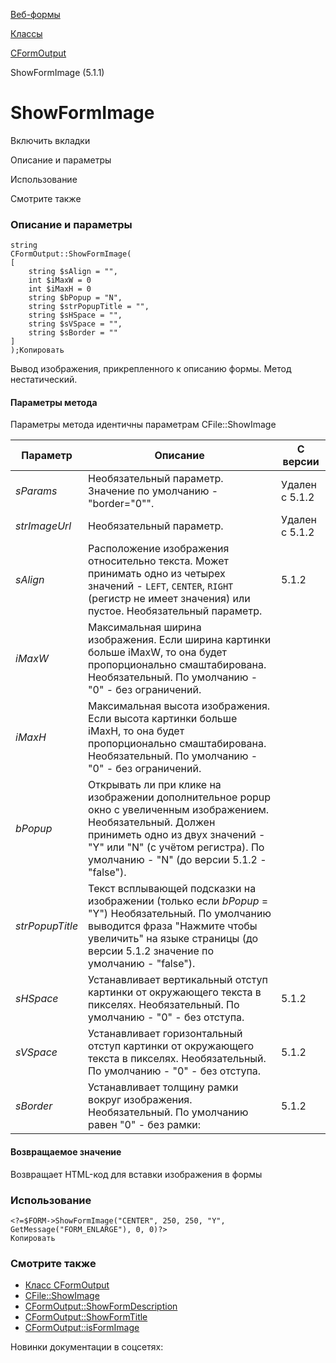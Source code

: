 [Веб-формы](/api_help/form/index.php)

[Классы](/api_help/form/classes/index.php)

[CFormOutput](/api_help/form/classes/cformoutput/index.php)

ShowFormImage (5.1.1)

ShowFormImage
=============

Включить вкладки

Описание и параметры

Использование

Смотрите также

### Описание и параметры

```
string
CFormOutput::ShowFormImage(
[
	string $sAlign = "", 
	int $iMaxW = 0
	int $iMaxH = 0
	string $bPopup = "N", 
	string $strPopupTitle = "", 
	string $sHSpace = "", 
	string $sVSpace = "", 
	string $sBorder = ""
]
);Копировать
```

Вывод изображения, прикрепленного к описанию формы. Метод нестатический.

#### Параметры метода

Параметры метода идентичны параметрам CFile::ShowImage

| Параметр | Описание | С версии |
| --- | --- | --- |
| *sParams* | Необязательный параметр. Значение по умолчанию - "border=\"0\"". | Удален с 5.1.2 |
| *strImageUrl* | Необязательный параметр. | Удален с 5.1.2 |
| *sAlign* | Расположение изображения относительно текста. Может принимать одно из четырех значений - `LEFT`, `CENTER`, `RIGHT` (регистр не имеет значения) или пустое. Необязательный параметр. | 5.1.2 |
| *iMaxW* | Максимальная ширина изображения. Если ширина картинки больше iMaxW, то она будет пропорционально смаштабирована.  Необязательный. По умолчанию - "0" - без ограничений. |  |
| *iMaxH* | Максимальная высота изображения. Если высота картинки больше iMaxH, то она будет пропорционально смаштабирована.  Необязательный. По умолчанию - "0" - без ограничений. |  |
| *bPopup* | Открывать ли при клике на изображении дополнительное popup окно с увеличенным изображением.  Необязательный. Должен приниметь одно из двух значений - "Y" или "N" (с учётом регистра). По умолчанию - "N" (до версии 5.1.2 - "false"). |  |
| *strPopupTitle* | Текст всплывающей подсказки на изображении (только если *bPopup* = "Y")  Необязательный. По умолчанию выводится фраза "Нажмите чтобы увеличить" на языке страницы (до версии 5.1.2 значение по умолчанию - "false"). |  |
| *sHSpace* | Устанавливает вертикальный отступ картинки от окружающего текста в пикселях.  Необязательный. По умолчанию - "0" - без отступа. | 5.1.2 |
| *sVSpace* | Устанавливает горизонтальный отступ картинки от окружающего текста в пикселях.  Необязательный. По умолчанию - "0" - без отступа. | 5.1.2 |
| *sBorder* | Устанавливает толщину рамки вокруг изображения. Необязательный. По умолчанию равен "0" - без рамки: | 5.1.2 |

#### Возвращаемое значение

Возвращает HTML-код для вставки изображения в формы

### Использование

```
<?=$FORM->ShowFormImage("CENTER", 250, 250, "Y", GetMessage("FORM_ENLARGE"), 0, 0)?>
Копировать
```

### Смотрите также

- [Класс CFormOutput](/api_help/form/classes/cformoutput/index.php)
- [CFile::ShowImage](/api_help/main/reference/cfile/showimage.php)
- [CFormOutput::ShowFormDescription](/api_help/form/classes/cformoutput/showformdescription.php)
- [CFormOutput::ShowFormTitle](/api_help/form/classes/cformoutput/showformtitle.php)
- [CFormOutput::isFormImage](/api_help/form/classes/cformoutput/isformimage.php)

Новинки документации в соцсетях: